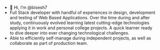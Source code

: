 - 👋 Hi, I’m @bisesh7
- Full Stack developer with handful of experiences in design, development and testing of Web Based Applications. Over the time during and after study, continuously evolved learning latest cutting-edge technologies applying it in work and personal college projects. A quick learner ready to dive deeper into ever changing technological challenges.
- Able to efficiently self-manage during independent projects, as well as collaborate as part of production team.
